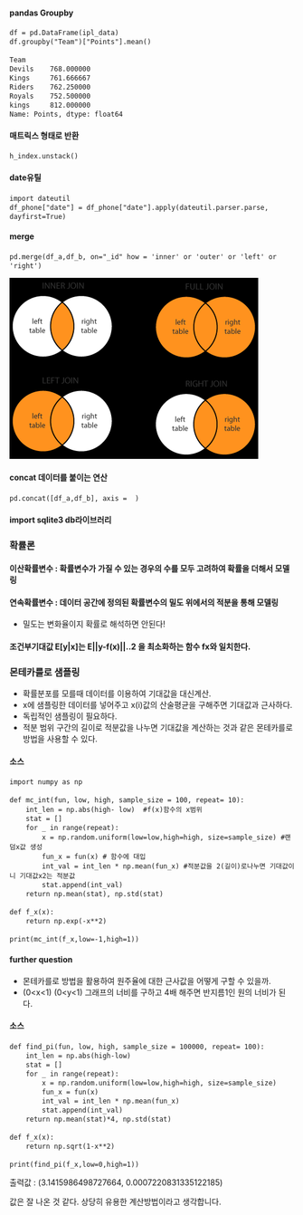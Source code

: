 #### pandas Groupby
    df = pd.DataFrame(ipl_data)
    df.groupby("Team")["Points"].mean()
    
    Team
    Devils    768.000000
    Kings     761.666667
    Riders    762.250000
    Royals    752.500000
    kings     812.000000
    Name: Points, dtype: float64

#### 매트릭스 형태로 반환
    h_index.unstack()

#### date유틸
    import dateutil
    df_phone["date"] = df_phone["date"].apply(dateutil.parser.parse, dayfirst=True)

#### merge
    pd.merge(df_a,df_b, on="_id" how = 'inner' or 'outer' or 'left' or 'right')
<img src=merge.png>

#### concat 데이터를 붙이는 연산
    pd.concat([df_a,df_b], axis =  )
    
#### import sqlite3   db라이브러리

### 확률론

#### 이산확률변수 : 확률변수가 가질 수 있는 경우의 수를 모두 고려하여 확률을 더해서 모델링

#### 연속확률변수 : 데이터 공간에 정의된 확률변수의 밀도 위에서의 적분을 통해 모델링
- 밀도는 변화율이지 확률로 해석하면 안된다!

#### 조건부기대값 E[y|x]는 E||y-f(x)||..2 을 최소화하는 함수 fx와 일치한다.

### 몬테카를로 샘플링
- 확률분포를 모를때 데이터를 이용하여 기대값을 대신계산.
- x에 샘플링한 데이터를 넣어주고 x(i)값의 산술평균을 구해주면 기대값과 근사하다.
- 독립적인 샘플링이 필요하다.
- 적분 범위 구간의 길이로 적분값을 나누면 기대값을 계산하는 것과 같은 몬테카를로 방법을 사용할 수 있다.

#### 소스
    import numpy as np

    def mc_int(fun, low, high, sample_size = 100, repeat= 10):
        int_len = np.abs(high- low)  #f(x)함수의 x범위
        stat = []
        for _ in range(repeat):
            x = np.random.uniform(low=low,high=high, size=sample_size) #랜덤x값 생성
            fun_x = fun(x) # 함수에 대입
            int_val = int_len * np.mean(fun_x) #적분값을 2(길이)로나누면 기대값이니 기대값x2는 적분값
            stat.append(int_val)
        return np.mean(stat), np.std(stat) 

    def f_x(x):
        return np.exp(-x**2)

    print(mc_int(f_x,low=-1,high=1))


#### further question
- 몬테카를로 방법을 활용하여 원주율에 대한 근사값을 어떻게 구할 수 있을까.
- (0<x<1) (0<y<1) 그래프의 너비를 구하고 4배 해주면 반지름1인 원의 너비가 된다. 

#### 소스
    def find_pi(fun, low, high, sample_size = 100000, repeat= 100):
        int_len = np.abs(high-low)
        stat = []
        for _ in range(repeat):
            x = np.random.uniform(low=low,high=high, size=sample_size)
            fun_x = fun(x)
            int_val = int_len * np.mean(fun_x)
            stat.append(int_val)
        return np.mean(stat)*4, np.std(stat)

    def f_x(x):
        return np.sqrt(1-x**2)

    print(find_pi(f_x,low=0,high=1))

출력값 : (3.1415986498727664, 0.0007220831335122185)

값은 잘 나온 것 같다. 상당히 유용한 계산방법이라고 생각합니다. 
